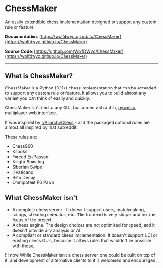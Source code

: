 # ChessMaker

An easily extendible chess implementation designed
to support any custom rule or feature.

**Documentation**: [https://wolfdwyc.github.io/ChessMaker](https://wolfdwyc.github.io/ChessMaker)

**Source Code**: [https://github.com/WolfDWyc/ChessMaker](https://wolfdwyc.github.io/ChessMaker)

---

## What is ChessMaker?

ChessMaker is a Python (3.11+) chess implementation that can be extended to support any custom rule or feature.
It allows you to build almost any variant you can think of easily and quickly.

ChessMaker isn't tied to any GUI, but comes with a thin, [pywebio](https://pywebio.readthedocs.io/en/latest/), multiplayer web interface.

It was inspired by [r/AnarchyChess](https://www.reddit.com/r/AnarchyChess/) - and the packaged optional rules are almost all inspired by that subreddit.

These rules are:

* Chess960
* Knooks
* Forced En Passant
* Knight Boosting
* Siberian Swipe
* Il Vaticano
* Beta Decay
* Omnipotent F6 Pawn

## What ChessMaker isn't

* A complete chess server - It doesn't support users, matchmaking, ratings, cheating detection, etc. 
The frontend is very simple and not the focus of the project.
* A chess engine. The design choices are not optimized for speed, and it doesn't provide any analysis or AI.
* A compliant or standard chess implementation. It doesn't support UCI or existing chess GUIs,
because it allows rules that wouldn't be possible with those.

!!! note
    While ChessMaker isn't a chess server, one could be built on top of it, and development of alternative clients to it is welcomed and encouraged.


